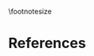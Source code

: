 \footnotesize

<!-- 
Do not edit this page.

References are automatically generated from the BibTex file (References.bib)...which you should create using your reference manager.
-->

# References
